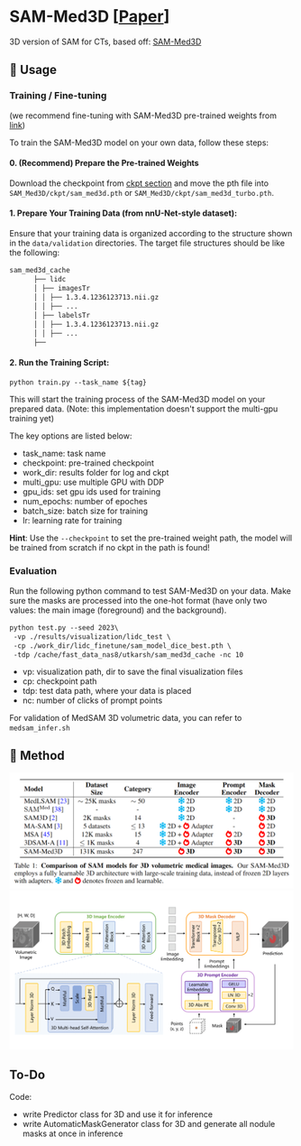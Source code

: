 # SAM-Med3D \[[Paper](https://arxiv.org/abs/2310.15161)]

3D version of SAM for CTs, based off: [SAM-Med3D](https://github.com/uni-medical/SAM-Med3D)

## 🔨 Usage
### Training / Fine-tuning
(we recommend fine-tuning with SAM-Med3D pre-trained weights from [link](https://github.com/uni-medical/SAM-Med3D#-checkpoint))

To train the SAM-Med3D model on your own data, follow these steps:

#### 0. **(Recommend) Prepare the Pre-trained Weights**

Download the checkpoint from [ckpt section](https://github.com/uni-medical/SAM-Med3D#-checkpoint) and move the pth file into `SAM_Med3D/ckpt/sam_med3d.pth` or `SAM_Med3D/ckpt/sam_med3d_turbo.pth`.


#### 1. Prepare Your Training Data (from nnU-Net-style dataset): 

Ensure that your training data is organized according to the structure shown in the `data/validation` directories. The target file structures should be like the following:
```
sam_med3d_cache
      ├── lidc
      │ ├── imagesTr
      │ │ ├── 1.3.4.1236123713.nii.gz
      │ │ ├── ...
      │ ├── labelsTr
      │ │ ├── 1.3.4.1236123713.nii.gz
      │ │ ├── ...
      ├── 
```

#### 2. **Run the Training Script**: 
```
python train.py --task_name ${tag}
```
This will start the training process of the SAM-Med3D model on your prepared data. (Note: this implementation doesn't support the multi-gpu training yet)

The key options are listed below:

- task_name: task name
- checkpoint: pre-trained checkpoint
- work_dir: results folder for log and ckpt
- multi_gpu: use multiple GPU with DDP
- gpu_ids: set gpu ids used for training
- num_epochs: number of epoches
- batch_size: batch size for training
- lr: learning rate for training


**Hint**: Use the `--checkpoint` to set the pre-trained weight path, the model will be trained from scratch if no ckpt in the path is found!

### Evaluation
Run the following python command to test SAM-Med3D on your data. 
Make sure the masks are processed into the one-hot format (have only two values: the main image (foreground) and the background).

```
python test.py --seed 2023\
 -vp ./results/visualization/lidc_test \
 -cp ./work_dir/lidc_finetune/sam_model_dice_best.pth \
 -tdp /cache/fast_data_nas8/utkarsh/sam_med3d_cache -nc 10
```

- vp: visualization path, dir to save the final visualization files
- cp: checkpoint path
- tdp: test data path, where your data is placed
- nc: number of clicks of prompt points

<!-- For validation of SAM and SAM-Med2D on 3D volumetric data, you can refer to `infer_sam.sh` and `infer_med2d.sh` for details. -->
For validation of MedSAM 3D volumetric data, you can refer to `medsam_infer.sh`


## 🗼 Method
<div align="center">
  <img src="assets/comparison.png">
</div>
<div align="center">
  <img src="assets/architecture.png">
</div>

## To-Do

Code:
- write Predictor class for 3D and use it for inference
- write AutomaticMaskGenerator class for 3D and generate all nodule masks at once in inference
